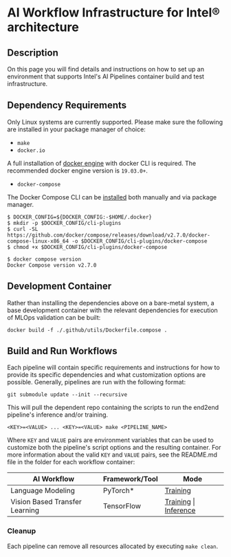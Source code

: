 # AI Workflow Infrastructure for Intel® architecture

## Description
On this page you will find details and instructions on how to set up an environment that supports Intel's AI Pipelines container build and test infrastructure.

## Dependency Requirements
Only Linux systems are currently supported. Please make sure the following are installed in your package manager of choice:
- `make`
- `docker.io`

A full installation of [docker engine](https://docs.docker.com/engine/install/) with docker CLI is required. The recommended docker engine version is `19.03.0+`.

- `docker-compose`

The Docker Compose CLI can be [installed](https://docs.docker.com/compose/install/compose-plugin/#installing-compose-on-linux-systems) both manually and via package manager.

```
$ DOCKER_CONFIG=${DOCKER_CONFIG:-$HOME/.docker}
$ mkdir -p $DOCKER_CONFIG/cli-plugins
$ curl -SL https://github.com/docker/compose/releases/download/v2.7.0/docker-compose-linux-x86_64 -o $DOCKER_CONFIG/cli-plugins/docker-compose
$ chmod +x $DOCKER_CONFIG/cli-plugins/docker-compose

$ docker compose version
Docker Compose version v2.7.0
```

## Development Container
Rather than installing the dependencies above on a bare-metal system, a base development container with the relevant dependencies for execution of MLOps validation can be built:

```docker build -f ./.github/utils/Dockerfile.compose .```

## Build and Run Workflows
Each pipeline will contain specific requirements and instructions for how to provide its specific dependencies and what customization options are possible. Generally, pipelines are run with the following format:

```git submodule update --init --recursive```

This will pull the dependent repo containing the scripts to run the end2end pipeline's inference and/or training.

```<KEY>=<VALUE> ... <KEY>=<VALUE> make <PIPELINE_NAME>```

Where `KEY` and `VALUE` pairs are environment variables that can be used to customize both the pipeline's script options and the resulting container. For more information about the valid `KEY` and `VALUE` pairs, see the README.md file in the folder for each workflow container:

|AI Workflow|Framework/Tool|Mode|
|-|-|-|
|Language Modeling|PyTorch*|[Training](./language_modeling/pytorch/bert_large/training/)|
|Vision Based Transfer Learning|TensorFlow|[Training](./transfer_learning/tensorflow/resnet50/training/) \| [Inference](./transfer_learning/tensorflow/resnet50/inference/)|

### Cleanup
Each pipeline can remove all resources allocated by executing `make clean`.
